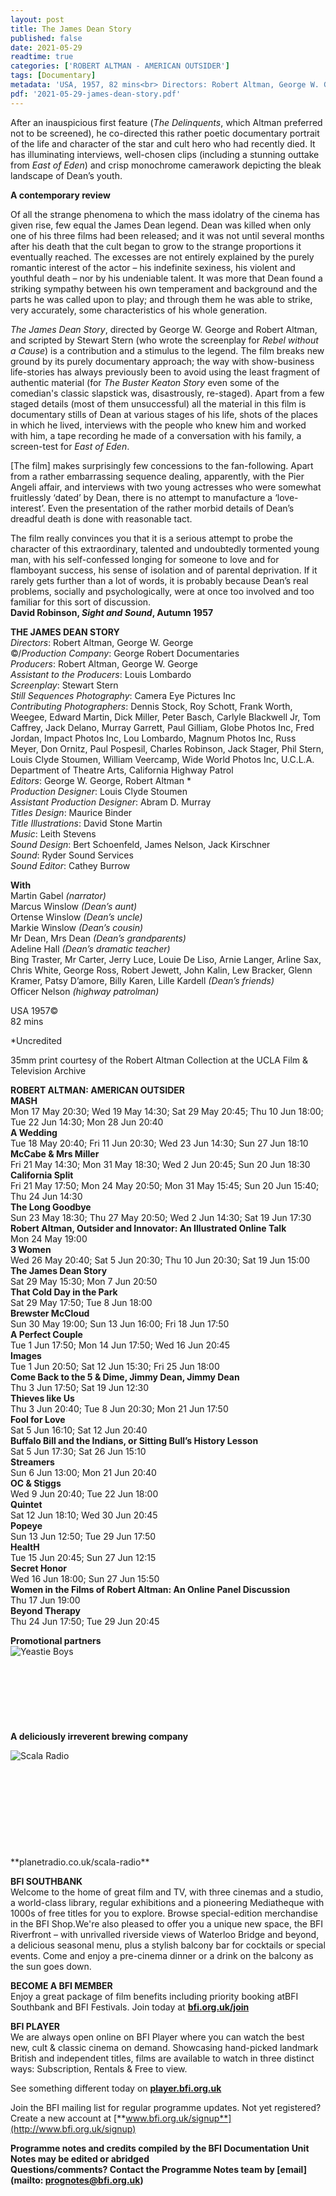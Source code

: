 ```yaml
---
layout: post
title: The James Dean Story
published: false
date: 2021-05-29
readtime: true
categories: ['ROBERT ALTMAN - AMERICAN OUTSIDER']
tags: [Documentary]
metadata: 'USA, 1957, 82 mins<br> Directors: Robert Altman, George W. George'
pdf: '2021-05-29-james-dean-story.pdf'
---
```


After an inauspicious first feature (_The Delinquents_, which Altman preferred not to be screened), he co-directed this rather poetic documentary portrait of the life and character of the star and cult hero who had recently died. It has illuminating interviews, well-chosen clips (including a stunning outtake from _East of Eden_) and crisp monochrome camerawork depicting the bleak landscape of Dean’s youth.

**A contemporary review**

Of all the strange phenomena to which the mass idolatry of the cinema has given rise, few equal the James Dean legend. Dean was killed when only one of his three films had been released; and it was not until several months after his death that the cult began to grow to the strange proportions it eventually reached. The excesses are not entirely explained by the purely romantic interest of the actor – his indefinite sexiness, his violent and youthful death – nor by his undeniable talent. It was more that Dean found a striking sympathy between his own temperament and background and the parts he was called upon to play; and through them he was able to strike, very accurately, some characteristics of his whole generation.

_The James Dean Story_, directed by George W. George and Robert Altman, and scripted by Stewart Stern (who wrote the screenplay for _Rebel without a Cause_) is a contribution and a stimulus to the legend. The film breaks new ground by its purely documentary approach; the way with show-business life-stories has always previously been to avoid using the least fragment of authentic material (for _The Buster Keaton Story_ even some of the comedian's classic slapstick was, disastrously, re-staged). Apart from a few staged details (most of them unsuccessful) all the material in this film is documentary stills of Dean at various stages of his life, shots of the places in which he lived, interviews with the people who knew him and worked with him, a tape recording he made of a conversation with his family, a screen-test for _East  of Eden_.

[The film] makes surprisingly few concessions to the fan-following. Apart from a rather embarrassing sequence dealing, apparently, with the Pier Angeli affair, and interviews with two young actresses who were somewhat fruitlessly ‘dated’ by Dean, there is no attempt to manufacture a ‘love-interest’. Even the presentation of the rather morbid details of Dean’s dreadful death is done with reasonable tact.

The film really convinces you that it is a serious attempt to probe the character of this extraordinary, talented and undoubtedly tormented young man, with his self-confessed longing for someone to love and for flamboyant success, his sense of isolation and of parental deprivation. If it rarely gets further than a lot of words, it is probably because Dean’s real problems, socially and psychologically, were at once too involved and too familiar for this sort  of discussion.  
**David Robinson, _Sight and Sound_, Autumn 1957**



**THE JAMES DEAN STORY**  
_Directors_: Robert Altman, George W. George  
©/_Production Company_:  George Robert Documentaries  
_Producers_: Robert Altman, George W. George  
_Assistant to the Producers_: Louis Lombardo  
_Screenplay_: Stewart Stern  
_Still Sequences Photography_:  Camera Eye Pictures Inc  
_Contributing Photographers_: Dennis Stock,  Roy Schott, Frank Worth, Weegee, Edward Martin, Dick Miller, Peter Basch, Carlyle Blackwell Jr,  Tom Caffrey, Jack Delano, Murray Garrett, Paul Gilliam, Globe Photos Inc, Fred Jordan, Impact Photos Inc, Lou Lombardo, Magnum Photos Inc, Russ Meyer, Don Ornitz, Paul Pospesil, Charles Robinson, Jack Stager, Phil Stern, Louis Clyde Stoumen, William Veercamp, Wide World Photos Inc, U.C.L.A. Department of Theatre Arts,  California Highway Patrol  
_Editors_: George W. George, Robert Altman *  
_Production Designer_: Louis Clyde Stoumen  
_Assistant Production Designer_: Abram D. Murray  
_Titles Design_: Maurice Binder  
_Title Illustrations_: David Stone Martin  
_Music_: Leith Stevens  
_Sound Design_: Bert Schoenfeld, James Nelson, Jack Kirschner  
_Sound_: Ryder Sound Services  
_Sound Editor_: Cathey Burrow

**With**  
Martin Gabel _(narrator)_  
Marcus Winslow _(Dean’s aunt)_  
Ortense Winslow _(Dean’s uncle)_  
Markie Winslow _(Dean’s cousin)_  
Mr Dean, Mrs Dean _(Dean’s grandparents)_  
Adeline Hall _(Dean’s dramatic teacher)_  
Bing Traster, Mr Carter, Jerry Luce, Louie De Liso, Arnie Langer, Arline Sax, Chris White, George Ross, Robert Jewett, John Kalin, Lew Bracker,  Glenn Kramer, Patsy D’amore, Billy Karen,  Lille Kardell _(Dean’s friends)_  
Officer Nelson _(highway patrolman)_

USA 1957©  
82 mins

*Uncredited

35mm print courtesy of the Robert Altman Collection at the UCLA Film & Television Archive

**ROBERT ALTMAN: AMERICAN OUTSIDER**      
**MASH**<br>
Mon 17 May 20:30; Wed 19 May 14:30; Sat 29 May 20:45; Thu 10 Jun 18:00; Tue 22 Jun 14:30; Mon 28 Jun 20:40  
**A Wedding**<br>
Tue 18 May 20:40; Fri 11 Jun 20:30; Wed 23 Jun 14:30; Sun 27 Jun 18:10  
**McCabe & Mrs Miller**<br>
Fri 21 May 14:30; Mon 31 May 18:30; Wed 2 Jun 20:45; Sun 20 Jun 18:30  
**California Split**<br>
Fri 21 May 17:50; Mon 24 May 20:50; Mon 31 May 15:45; Sun 20 Jun 15:40; Thu 24 Jun 14:30  
**The Long Goodbye**<br>
Sun 23 May 18:30; Thu 27 May 20:50; Wed 2 Jun 14:30; Sat 19 Jun 17:30  
**Robert Altman, Outsider and Innovator: An Illustrated Online Talk**<br>
Mon 24 May 19:00  
**3 Women**<br>
Wed 26 May 20:40; Sat 5 Jun 20:30; Thu 10 Jun 20:30; Sat 19 Jun 15:00  
**The James Dean Story**<br>
Sat 29 May 15:30; Mon 7 Jun 20:50  
**That Cold Day in the Park**<br>
Sat 29 May 17:50; Tue 8 Jun 18:00  
**Brewster McCloud**<br>
Sun 30 May 19:00; Sun 13 Jun 16:00; Fri 18 Jun 17:50  
**A Perfect Couple**<br>
Tue 1 Jun 17:50; Mon 14 Jun 17:50; Wed 16 Jun 20:45  
**Images**<br>
Tue 1 Jun 20:50; Sat 12 Jun 15:30; Fri 25 Jun 18:00  
**Come Back to the 5 & Dime, Jimmy Dean, Jimmy Dean**<br>
Thu 3 Jun 17:50; Sat 19 Jun 12:30  
**Thieves like Us**<br>
Thu 3 Jun 20:40; Tue 8 Jun 20:30; Mon 21 Jun 17:50  
**Fool for Love**<br>
Sat 5 Jun 16:10; Sat 12 Jun 20:40  
**Buffalo Bill and the Indians, or Sitting Bull’s History Lesson**<br>
Sat 5 Jun 17:30; Sat 26 Jun 15:10  
**Streamers**<br>
Sun 6 Jun 13:00; Mon 21 Jun 20:40  
**OC & Stiggs**<br>
Wed 9 Jun 20:40; Tue 22 Jun 18:00  
**Quintet**<br>
Sat 12 Jun 18:10; Wed 30 Jun 20:45  
**Popeye**<br>
Sun 13 Jun 12:50; Tue 29 Jun 17:50  
**HealtH**<br>
Tue 15 Jun 20:45; Sun 27 Jun 12:15  
**Secret Honor**<br>
Wed 16 Jun 18:00; Sun 27 Jun 15:50  
**Women in the Films of Robert Altman: An Online Panel Discussion**<br>
Thu 17 Jun 19:00  
**Beyond Therapy**<br>
Thu 24 Jun 17:50; Tue 29 Jun 20:45  



**Promotional partners**  
<img style="float: left;" src="/img/partner/yeastie-boys-logo.png" alt="Yeastie Boys" title="Yeastie Boys">
<br><br><br><br><br><br><br><br>
**A deliciously irreverent brewing company**  

<img style="float: left;" src="/img/partner/scala-radio-logo.png" alt="Scala Radio" title="Scala Radio">
<br><br><br><br><br><br><br><br><br><br>
**planetradio.co.uk/scala-radio**  


**BFI SOUTHBANK**  
Welcome to the home of great film and TV, with three cinemas and a studio, a world-class library, regular exhibitions and a pioneering Mediatheque with 1000s of free titles for you to explore. Browse special-edition merchandise in the BFI Shop.We&#39;re also pleased to offer you a unique new space, the BFI Riverfront – with unrivalled riverside views of Waterloo Bridge and beyond, a delicious seasonal menu, plus a stylish balcony bar for cocktails or special events. Come and enjoy a pre-cinema dinner or a drink on the balcony as the sun goes down.  

**BECOME A BFI MEMBER**  
Enjoy a great package of film benefits including priority booking atBFI Southbank and BFI Festivals. Join today at [**bfi.org.uk/join**](http://www.bfi.org.uk/join)  

**BFI PLAYER**  
 We are always open online on BFI Player where you can watch the best new, cult &amp; classic cinema on demand. Showcasing hand-picked landmark British and independent titles, films are available to watch in three distinct ways: Subscription, Rentals &amp; Free to view.  

See something different today on [**player.bfi.org.uk**](https://player.bfi.org.uk)  

Join the BFI mailing list for regular programme updates. Not yet registered? Create a new account at [**www.bfi.org.uk/signup**](http://www.bfi.org.uk/signup)

**Programme notes and credits compiled by the BFI Documentation Unit  
Notes may be edited or abridged  
Questions/comments? Contact the Programme Notes team by [email](mailto: prognotes@bfi.org.uk)**
<!--stackedit_data:
eyJoaXN0b3J5IjpbMTcyMzIxNzQwN119
-->
